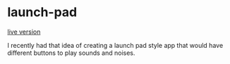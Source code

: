 # launch-pad

[live version](https://c8in4.github.io/launch-pad/)

I recently had that idea of creating a launch pad style app that would
have different buttons to play sounds and noises.